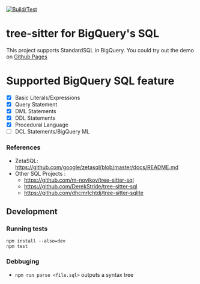 [![Build/Test](https://github.com/TKNGUE/tree-sitter-sql-bigquery/actions/workflows/ci.yml/badge.svg)](https://github.com/TKNGUE/tree-sitter-sql-bigquery/actions/workflows/ci.yml)

# tree-sitter for BigQuery's SQL

This project supports StandardSQL in BigQuery. You could try out the demo on
[Github Pages](https://takegue.github.io/tree-sitter-sql-bigquery/)

# Supported BigQuery SQL feature

- [x] Basic Literals/Expressions
- [x] Query Statement
- [x] DML Statements
- [x] DDL Statements
- [x] Procedural Language
- [ ] DCL Statements/BigQuery ML

### References

- ZetaSQL: https://github.com/google/zetasql/blob/master/docs/README.md
- Other SQL Projects :
  - https://github.com/m-novikov/tree-sitter-sql
  - https://github.com/DerekStride/tree-sitter-sql
  - https://github.com/dhcmrlchtdj/tree-sitter-sqlite

## Development

### Running tests

```
npm install --also=dev
npm test
```

### Debbuging

- `npm run parse <file.sql>` outputs a syntax tree
